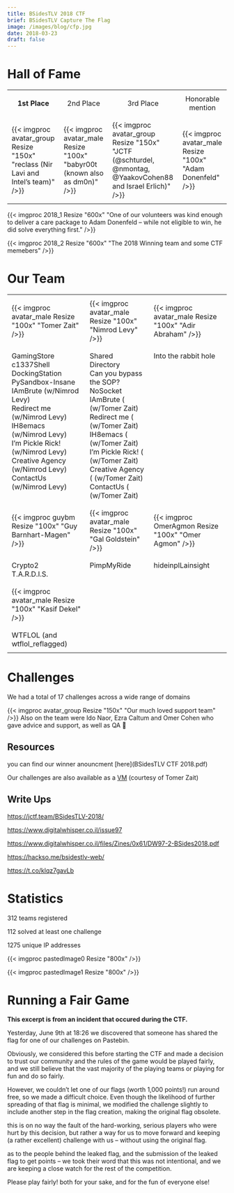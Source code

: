 ```yaml
---
title: BSidesTLV 2018 CTF
brief: BSidesTLV Capture The Flag
image: /images/blog/cfp.jpg
date: 2018-03-23
draft: false
---
```


# Hall of Fame

<table align="center">
    <tr>
        <td style="border:0px solid black; padding:10px;text-align: center;">
            <b>1st Place
        </td>
        <td style="border:0px solid black; padding:10px;text-align: center;">
            2nd Place
        </td>
        <td style="border:0px solid black; padding:10px;text-align: center;">
            3rd Place
        </td>
        <td style="border:0px solid black; padding:10px;text-align: center;">
            Honorable mention
        </td>
    </tr>
    <tr>
        <td style="border:0px solid black; padding:10px;">
        {{< imgproc avatar_group Resize "150x" "reclass (Nir Lavi and Intel’s team)" />}} 
        </td>
        <td style="border:0px solid black; padding:10px;">
        {{< imgproc avatar_male Resize "100x" "babyr00t (known also as dm0n)" />}} 
        </td>
        <td style="border:0px solid black; padding:10px;">
        {{< imgproc avatar_group Resize "150x" "JCTF (@schturdel, @nmontag, @YaakovCohen88 and Israel Erlich)" />}}             
        </td>
        <td style="border:0px solid black; padding:10px;">
            {{< imgproc avatar_male Resize "100x" "Adam Donenfeld" />}}             
        </td>
</table>


{{< imgproc 2018_1 Resize "600x" "One of our volunteers was kind enough to deliver a care package to Adam Donenfeld – while not eligible to win, he did solve everything first." />}}

{{< imgproc 2018_2 Resize "600x" "The 2018 Winning team and some CTF memebers" />}}

# Our Team

<table align="center">
    <tr>
        <td style="border:0px solid black; padding:10px;">
        {{< imgproc avatar_male Resize "100x" "Tomer Zait" />}} 
        </td>
        <td style="border:0px solid black; padding:10px;">
        {{< imgproc avatar_male Resize "100x" "Nimrod Levy" />}} 
        </td>
        <td style="border:0px solid black; padding:10px;">
        {{< imgproc avatar_male Resize "100x" "Adir Abraham" />}} 
        </td>
    </tr>
    <tr>
        <td style="border:0px solid black; padding:10px;vertical-align:top">
            GamingStore<br>
            c1337Shell<br>
            DockingStation<br>
            PySandbox-Insane<br>
            IAmBrute (w/Nimrod Levy)<br>
            Redirect me (w/Nimrod Levy)<br>
            IH8emacs (w/Nimrod Levy)<br>
            I’m Pickle Rick! (w/Nimrod Levy)<br>
            Creative Agency (w/Nimrod Levy)<br>
            ContactUs (w/Nimrod Levy)
        </td>
        <td style="border:0px solid black; padding:10px;vertical-align:top">
            Shared Directory<br>
            Can you bypass the SOP?<br>
            NoSocket<br>
            IAmBrute ( (w/Tomer Zait)<br>
            Redirect me ( (w/Tomer Zait)<br>
            IH8emacs ( (w/Tomer Zait)<br>
            I’m Pickle Rick! ( (w/Tomer Zait)<br>
            Creative Agency ( (w/Tomer Zait)<br>
            ContactUs ( (w/Tomer Zait)
        </td>
        <td style="border:0px solid black; padding:10px;vertical-align:top">
            Into the rabbit hole
        </td>
    </tr>
    <tr>
        <td style="border:0px solid black; padding:10px;">
        {{< imgproc guybm Resize "100x" "Guy Barnhart-Magen" />}} 
        </td>
        <td style="border:0px solid black; padding:10px;">
        {{< imgproc avatar_male Resize "100x" "Gal Goldstein" />}} 
        </td>
        <td style="border:0px solid black; padding:10px;">
        {{< imgproc OmerAgmon Resize "100x" "Omer Agmon" />}} 
        </td>
    </tr>
    <tr>
        <td style="border:0px solid black; padding:10px;vertical-align:top">
        Crypto2<br>
        T.A.R.D.I.S.
        </td>
        <td style="border:0px solid black; padding:10px;vertical-align:top">
        PimpMyRide
        </td>
        <td style="border:0px solid black; padding:10px;vertical-align:top">
        hideinpILainsight
        </td>
    </tr>
    <tr>
        <td style="border:0px solid black; padding:10px;">
        {{< imgproc avatar_male Resize "100x" "Kasif Dekel" />}} 
        </td>
    </tr>
    <tr>
        <td style="border:0px solid black; padding:10px;vertical-align:top">
            WTFLOL (and wtflol_reflagged)
        </td>
    </tr>  
</table>



# Challenges

We had a total of 17 challenges across a wide range of domains

{{< imgproc avatar_group Resize "150x" "Our much loved support team" />}} 
Also on the team were Ido Naor, Ezra Caltum and Omer Cohen who gave advice and support, as well as QA 🙂

## Resources
you can find our winner anouncment [here](BSidesTLV CTF 2018.pdf)

Our challenges are also available as a [VM](https://www.vulnhub.com/entry/bsidestlv-2018-ctf,250/) (courtesy of Tomer Zait)

## Write Ups

https://jctf.team/BSidesTLV-2018/

https://www.digitalwhisper.co.il/issue97

https://www.digitalwhisper.co.il/files/Zines/0x61/DW97-2-BSides2018.pdf

https://hackso.me/bsidestlv-web/

https://t.co/klqz7gavLb

# Statistics

312 teams registered

112 solved at least one challenge

1275 unique IP addresses

{{< imgproc pastedImage0 Resize "800x"  />}}

{{< imgproc pastedImage1 Resize "800x"  />}}

# Running a Fair Game

**This excerpt is from an incident that occured during the CTF.**

Yesterday, June 9th at 18:26 we discovered that someone has shared the flag for one of our challenges on Pastebin.

Obviously, we considered this before starting the CTF and made a decision to trust our community and the rules of the game would be played fairly, and we still believe that the vast majority of the playing teams or playing for fun and do so fairly.

However, we couldn’t let one of our flags (worth 1,000 points!) run around free, so we made a difficult choice. Even though the likelihood of further spreading of that flag is minimal, we modified the challenge slightly to include another step in the flag creation, making the original flag obsolete.

this is on no way the fault of the hard-working, serious players who were hurt by this decision, but rather a way for us to move forward and keeping (a rather excellent) challenge with us – without using the original flag.

as to the people behind the leaked flag, and the submission of the leaked flag to get points – we took their word that this was not intentional, and we are keeping a close watch for the rest of the competition.

Please play fairly! both for your sake, and for the fun of everyone else!
